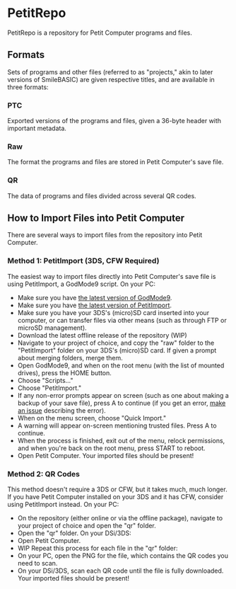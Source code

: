 # PetitRepo
PetitRepo is a repository for Petit Computer programs and files.

## Formats
Sets of programs and other files (referred to as "projects," akin to later versions of SmileBASIC) are given respective titles, and are available in three formats:

### PTC
Exported versions of the programs and files, given a 36-byte header with important metadata.

### Raw
The format the programs and files are stored in Petit Computer's save file.

### QR
The data of programs and files divided across several QR codes.

## How to Import Files into Petit Computer
There are several ways to import files from the repository into Petit Computer.

### Method 1: PetitImport (3DS, CFW Required)
The easiest way to import files directly into Petit Computer's save file is using PetitImport, a GodMode9 script.
On your PC:
* Make sure you have [the latest version of GodMode9](https://github.com/d0k3/GodMode9/releases/latest).
* Make sure you have [the latest version of PetitImport](https://github.com/HTV04/PTCImport/releases/latest).
* Make sure you have your 3DS's (micro)SD card inserted into your computer, or can transfer files via other means (such as through FTP or microSD management).
* Download the latest offline release of the repository (WIP)
* Navigate to your project of choice, and copy the "raw" folder to the "PetitImport" folder on your 3DS's (micro)SD card. If given a prompt about merging folders, merge them.
* Open GodMode9, and when on the root menu (with the list of mounted drives), press the HOME button.
* Choose "Scripts..."
* Choose "PetitImport."
* If any non-error prompts appear on screen (such as one about making a backup of your save file), press A to continue (if you get an error, [make an issue](https://github.com/HTV04/PTCImport/issues/new/choose) describing the error).
* When on the menu screen, choose "Quick Import."
* A warning will appear on-screen mentioning trusted files. Press A to continue.
* When the process is finished, exit out of the menu, relock permissions, and when you're back on the root menu, press START to reboot.
* Open Petit Computer.
Your imported files should be present!

### Method 2: QR Codes
This method doesn't require a 3DS or CFW, but it takes much, much longer. If you have Petit Computer installed on your 3DS and it has CFW, consider using PetitImport instead.
On your PC:
* On the repository (either online or via the offline package), navigate to your project of choice and open the "qr" folder.
* Open the "qr" folder.
On your DSi/3DS:
* Open Petit Computer.
* WIP
Repeat this process for each file in the "qr" folder:
* On your PC, open the PNG for the file, which contains the QR codes you need to scan.
* On your DSi/3DS, scan each QR code until the file is fully downloaded.
Your imported files should be present!
